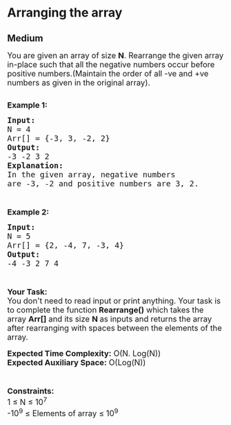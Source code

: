 # Arranging the array
## Medium
<div class="problems_problem_content__Xm_eO"><p><span style="font-size:18px">You are given an array of size <strong>N</strong>. Rearrange the given array in-place such that all the negative numbers occur before positive numbers.(Maintain the order of all -ve and +ve numbers as given in the original array).</span><br>
&nbsp;</p>

<p><span style="font-size:18px"><strong>Example 1:</strong></span></p>

<pre><span style="font-size:18px"><strong>Input:</strong>
N = 4
Arr[] = {-3, 3, -2, 2}
<strong>Output:</strong>
-3 -2 3 2
<strong>Explanation:</strong>
In the given array, negative numbers
are -3, -2 and positive numbers are 3, 2. </span></pre>

<p>&nbsp;</p>

<p><span style="font-size:18px"><strong>Example 2:</strong></span></p>

<pre><span style="font-size:18px"><strong>Input:</strong>
N = 5
Arr[] = {2, -4, 7, -3, 4}</span>
<span style="font-size:18px"><strong>Output:</strong>
-4 -3 2 7 4</span></pre>

<p>&nbsp;</p>

<p><span style="font-size:18px"><strong>Your Task:&nbsp;&nbsp;</strong><br>
You don't need to read input or print anything. Your task is to complete the function <strong>Rearrange()</strong>&nbsp;which takes the array <strong>Arr[]</strong> and its size <strong>N</strong><strong> </strong>as inputs and returns the array after rearranging with spaces between the elements of the array.</span><br>
<br>
<span style="font-size:18px"><strong>Expected Time Complexity:</strong> O(N. Log(N))<br>
<strong>Expected Auxiliary Space:</strong> O(Log(N))</span></p>

<p>&nbsp;</p>

<p><span style="font-size:18px"><strong>Constraints:</strong><br>
1 ≤ N ≤ 10<sup>7</sup><br>
-10<sup>9</sup> ≤ Elements of array ≤ 10<sup>9</sup></span></p>
</div>